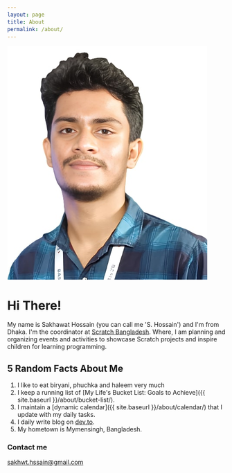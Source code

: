 ```yaml
---
layout: page
title: About
permalink: /about/
---
```


![photo](https://raw.githubusercontent.com/shrudra/blog/master/images/photo_sakhsain.jpg)

# Hi There!

My name is Sakhawat Hossain (you can call me 'S. Hossain') and I'm from Dhaka. I'm the coordinator at [Scratch Bangladesh](https://scratchbangladesh.com/). Where, I am planning and organizing events and activities to showcase Scratch projects and inspire children for learning programming.

## 5 Random Facts About Me

1. I like to eat biryani, phuchka and haleem very much
2. I keep a running list of [My Life's Bucket List: Goals to Achieve]({{ site.baseurl }}/about/bucket-list/).
3. I maintain a [dynamic calendar]({{ site.baseurl }}/about/calendar/) that I update with my daily tasks.
4. I daily write blog on [dev.to](https://dev.to/shrudra).
5. My hometown is Mymensingh, Bangladesh.


### Contact me

[sakhwt.hssain@gmail.com](mailto:sakhwt.hssain@gmail.com)
